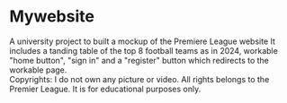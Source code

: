 # Mywebsite
A university project to built a mockup of the Premiere League website 
It includes a tanding table of the top 8 football teams as in 2024, workable "home button", "sign in" and a "register" button which redirects to the workable page.  
Copyrights: I do not own any picture or video. All rights belongs to the Premier League.
It is for educational purposes only.  
